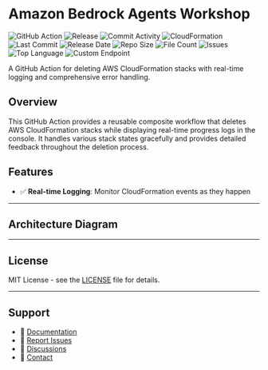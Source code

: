 # Amazon Bedrock Agents Workshop

![GitHub Action](https://img.shields.io/badge/GitHub-Action-blue?logo=github)&nbsp;![Release](https://github.com/subhamay-bhattacharyya/1703-bedrock-agent-cft/actions/workflows/release.yaml/badge.svg)&nbsp;![Commit Activity](https://img.shields.io/github/commit-activity/t/subhamay-bhattacharyya/1703-bedrock-agent-cft)&nbsp;![CloudFormation](https://img.shields.io/badge/AWS-CloudFormation-orange?logo=amazonaws)&nbsp;![Last Commit](https://img.shields.io/github/last-commit/subhamay-bhattacharyya/1703-bedrock-agent-cft)&nbsp;![Release Date](https://img.shields.io/github/release-date/subhamay-bhattacharyya/1703-bedrock-agent-cft)&nbsp;![Repo Size](https://img.shields.io/github/repo-size/subhamay-bhattacharyya/1703-bedrock-agent-cft)&nbsp;![File Count](https://img.shields.io/github/directory-file-count/subhamay-bhattacharyya/1703-bedrock-agent-cft)&nbsp;![Issues](https://img.shields.io/github/issues/subhamay-bhattacharyya/1703-bedrock-agent-cft)&nbsp;![Top Language](https://img.shields.io/github/languages/top/subhamay-bhattacharyya/1703-bedrock-agent-cft)&nbsp;![Custom Endpoint](https://img.shields.io/endpoint?url=https://gist.githubusercontent.com/bsubhamay/f04bf3ace546f27b1a96d8d0940e4fe9/raw/1703-bedrock-agent-cft.json?)


A GitHub Action for deleting AWS CloudFormation stacks with real-time logging and comprehensive error handling.

## Overview

This GitHub Action provides a reusable composite workflow that deletes AWS CloudFormation stacks while displaying real-time progress logs in the console. It handles various stack states gracefully and provides detailed feedback throughout the deletion process.

## Features

- ✅ **Real-time Logging**: Monitor CloudFormation events as they happen

---

## Architecture Diagram


---

## License

MIT License - see the [LICENSE](LICENSE) file for details.

---

## Support

- 📖 [Documentation](https://github.com/subhamay-bhattacharyya/1703-bedrock-agent-cft/wiki)
- 🐛 [Report Issues](https://github.com/subhamay-bhattacharyya/1703-bedrock-agent-cft/issues)
- 💬 [Discussions](https://github.com/subhamay-bhattacharyya/1703-bedrock-agent-cft/discussions)
- 📧 [Contact](mailto:support@subhamay.aws@gmail.com)